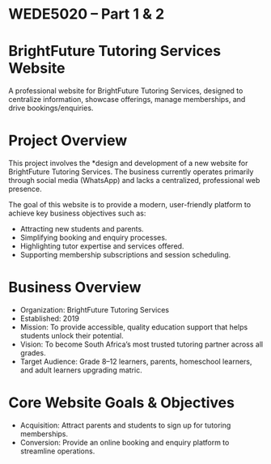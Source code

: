 # WEDE5020 – Part 1 & 2  
# BrightFuture Tutoring Services Website

A professional website for BrightFuture Tutoring Services, designed to centralize information, showcase offerings, manage memberships, and drive bookings/enquiries.

# Project Overview
This project involves the *design and development of a new website for BrightFuture Tutoring Services. The business currently operates primarily through social media (WhatsApp) and lacks a centralized, professional web presence.  

The goal of this website is to provide a modern, user-friendly platform to achieve key business objectives such as:
- Attracting new students and parents.  
- Simplifying booking and enquiry processes.  
- Highlighting tutor expertise and services offered.  
- Supporting membership subscriptions and session scheduling.  

# Business Overview
- Organization: BrightFuture Tutoring Services  
- Established: 2019  
- Mission: To provide accessible, quality education support that helps students unlock their potential.  
- Vision: To become South Africa’s most trusted tutoring partner across all grades.  
- Target Audience: Grade 8–12 learners, parents, homeschool learners, and adult learners upgrading matric.  

# Core Website Goals & Objectives
- Acquisition: Attract parents and students to sign up for tutoring memberships.  
- Conversion: Provide an online booking and enquiry platform to streamline operations.
